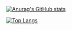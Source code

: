 [![Anurag's GitHub stats](https://github-readme-stats.vercel.app/api?username=jeasionr-ui)](https://github.com/anuraghazra/github-readme-stats)

[![Top Langs](https://github-readme-stats.vercel.app/api/top-langs/?username=jeasionr-ui)](https://github.com/anuraghazra/github-readme-stats)
